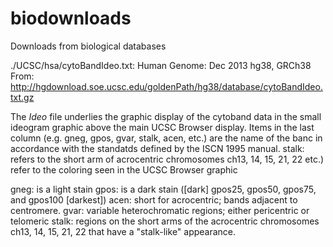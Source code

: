 biodownloads
============

Downloads from biological databases


./UCSC/hsa/cytoBandIdeo.txt:
Human Genome: Dec 2013 hg38, GRCh38
From: http://hgdownload.soe.ucsc.edu/goldenPath/hg38/database/cytoBandIdeo.txt.gz

The *Ideo* file underlies the graphic display of the cytoband data in the small ideogram graphic above the main UCSC Browser display. Items in the last column (e.g. gneg, gpos, gvar, stalk, acen,
etc.) are the name of the banc in accordance with the standatds defined by the ISCN 1995 manual.
stalk: refers to the short arm of acrocentric chromosomes ch13, 14, 15, 21, 22
etc.) refer to the coloring seen in the UCSC Browser graphic

gneg: is a light stain
gpos: is a dark stain ([dark] gpos25, gpos50, gpos75, and gpos100 [darkest])
acen: short for acrocentric; bands adjacent to centromere.
gvar: variable heterochromatic regions; either pericentric or telomeric
stalk: regions on the short arms of the acrocentric chromosomes ch13, 14, 15, 21, 22 that have a "stalk-like" appearance.

